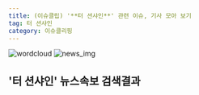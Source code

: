 ```yaml
---
title: (이슈클립) '**터 션샤인**' 관련 이슈, 기사 모아 보기
tag: 터 션샤인
category: 이슈클리핑
---
```

![wordcloud](https://s3.ap-northeast-2.amazonaws.com/lyrics101-wordcloud/2018-10-01-1538331947.png)
![news_img](https://user-images.githubusercontent.com/42597476/44507050-1206f400-a6e4-11e8-8d98-7ffbfebb353f.png)
## **'**터 션샤인**'** 뉴스속보 검색결과

